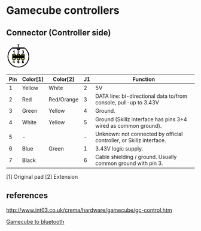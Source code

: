 # Gamecube controllers

## Connector (Controller side)

<img src="./gamecube-controller-side-socket.gif">

| Pin | Color[1]  | Color[2]   | J1 | Function                                                            |
| --- | --------- | ---------- | -- | ------------------------------------------------------------------- |
| 1   | Yellow    | White      | 2  | 5V                                                                  |
| 2   | Red       | Red/Orange | 3  | DATA line: bi-directional data to/from console, pull-up to 3.43V    |
| 3   | Green     | Yellow     | 4  | Ground.                                                             |
| 4   | White     | Yellow     | 5  | Ground (Skillz interface has pins 3+4 wired as common ground).      |
| 5   | -         |            | -  | Unknown: not connected by official controller, or Skillz interface. |
| 6   | Blue      | Green      | 1  | 3.43V logic supply.                                                 |
| 7   | Black     |            | 6  | Cable shielding / ground. Usually common ground with pin 3.         |


[1] Original pad
[2] Extension

## references

http://www.int03.co.uk/crema/hardware/gamecube/gc-control.htm

[Gamecube to bluetooth](https://github.com/NathanReeves/BlueCubeMod)
